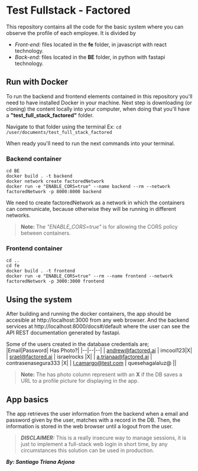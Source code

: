# Test Fullstack - Factored


This repository contains all the code for the basic system where you can observe the profile of each employee. It is divided by

- *Front-end:* files located in the **fe** folder,  in javascript with react technology.
- *Back-end:* files located in the **BE** folder, in python with fastapi technology.


## Run with Docker

To run the backend and frontend elements contained in this repository you'll need to have installed Docker in your machine. Next step is downloading (or cloning) the content locally into your computer, when doing that you'll have a **"test_full_stack_factored"** folder.

Navigate to that folder using the terminal
Ex: `cd /user/documents/test_full_stack_factored`

When ready you'll need to run the next commands into your terminal.
### Backend container

    cd BE
    docker build . -t backend  
    docker network create factoredNetwork
    docker run -e "ENABLE_CORS=true" --name backend --rm --network factoredNetwork -p 8000:8000 backend

We need to create factoredNetwork as a network in which the containers can communicate, because otherwise they will be running in different networks.

> **Note:** The *"ENABLE_CORS=true"* is for allowing the CORS policy between containers. 
### Frontend container

    cd ..
    cd fe
    docker build . -t frontend
    docker run -e "ENABLE_CORS=true" --rm --name frontend --network factoredNetwork -p 3000:3000 frontend
    

## Using the system
After building and running the docker containers, the app should be accesible at http://localhost:3000 from any web browser. And the backend services at http://localhost:8000/docs#/default where the user can see the API REST documentation generated by fastapi. 

Some of the users created in the database credentials are;
|Email|Password| Has Photo?|
|--|--|--|
| andrew@factored.ai | imcool123|X|
| srael@factored.ai | israelrocks |X|
| a.trianaa@factored.ai | contrasenasegura333 |X|
| l.camargo@test.com | quesehagalaluz@ ||

> **Note:** The has photo column represent with an **X** if the DB saves a URL to a profile picture for displaying in the app. 

## App basics

The app retrieves the user information from the backend when a email and password given by the user, matches with a record in the DB. Then, the information is stored in the web browser until a logout from the user. 

> ***DISCLAIMER:*** This is a really insecure way to manage sessions, it is just to implement a full-stack web login in short time, by any circumstances this solution can be used in production. 


***By: Santiago Triana Arjona***
